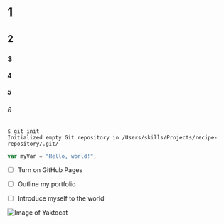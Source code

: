 # 1
## 2
### 3
#### 4
##### 5
###### 6


```
$ git init
Initialized empty Git repository in /Users/skills/Projects/recipe-repository/.git/
```

``` javascript
var myVar = "Hello, world!";
```
- [ ] Turn on GitHub Pages
- [ ] Outline my portfolio
- [ ] Introduce myself to the world

      
![Image of Yaktocat](https://octodex.github.com/images/yaktocat.png)
